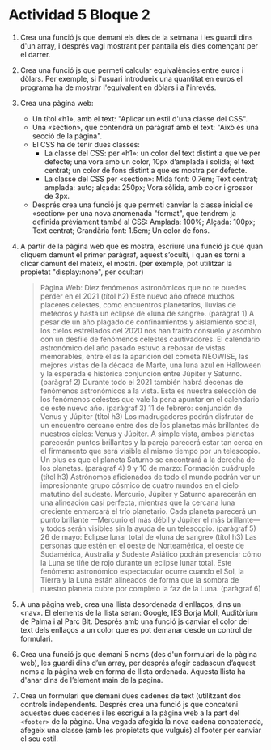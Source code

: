 # Actividad 5 Bloque 2

1. Crea una funció js que demani els dies de la setmana i les guardi dins d'un array, i després vagi mostrant per pantalla els dies començant per el darrer.
2. Crea una funció js que permeti calcular equivalències entre euros i dòlars. Per exemple, si l'usuari introdueix una quantitat en euros el programa ha de mostrar l'equivalent en dòlars i a l'inrevés.
3. Crea una pàgina web:
   - Un títol «h1», amb el text: "Aplicar un estil d'una classe del CSS".
   - Una «section», que contendrà un paràgraf amb el text: "Això és una secció de la pàgina".
   - El CSS ha de tenir dues classes:
      - La classe del CSS: per «h1»: un color del text distint a que ve per defecte; una vora amb un color, 10px d’amplada i solida; el text centrat; un color de fons distint a que es mostra per defecte.
      - La classe del CSS per «section»: Mida font: 0.7em; Text centrat; amplada: auto; alçada: 250px; Vora sòlida, amb color i grossor de 3px.
   - Després crea una funció js que permeti canviar la classe inicial de «section» per una nova anomenada "format", que tendrem ja definida prèviament també al CSS: Amplada: 100%; Alçada: 100px; Text centrat; Grandària font: 1.5em; Un color de fons.
4. A partir de la pàgina web que es mostra, escriure una funció js que quan cliquem damunt el primer paràgraf, aquest s’oculti, i quan es torni a clicar damunt del mateix, el mostri. (per exemple, pot utilitzar la propietat "display:none", per ocultar)

   >Pàgina Web:
Diez fenómenos astronómicos que no te puedes perder en el 2021 (títol h2)
Este nuevo año ofrece muchos placeres celestes, como encuentros planetarios, lluvias de meteoros y hasta un eclipse de «luna de sangre». (paràgraf 1)
A pesar de un año plagado de confinamientos y aislamiento social, los cielos estrellados del 2020 nos han traído consuelo y asombro con un desfile de fenómenos celestes cautivadores. El calendario astronómico del año pasado estuvo a rebosar de vistas memorables, entre ellas la aparición del cometa NEOWISE, las mejores vistas de la década de Marte, una luna azul en Halloween y la esperada e histórica conjunción entre Júpiter y Saturno. (paràgraf 2)
Durante todo el 2021 también habrá decenas de fenómenos astronómicos a la vista. Esta es nuestra selección de los fenómenos celestes que vale la pena apuntar en el calendario de este nuevo año. (paràgraf 3)
11 de febrero: conjunción de Venus y Júpiter (títol h3)
Los madrugadores podrán disfrutar de un encuentro cercano entre dos de los planetas más brillantes de nuestros cielos: Venus y Júpiter. A simple vista, ambos planetas parecerán puntos brillantes y la pareja parecerá estar tan cerca en el firmamento que será visible al mismo tiempo por un telescopio. Un plus es que el planeta Saturno se encontrará a la derecha de los planetas. (paràgraf 4)
9 y 10 de marzo: Formación cuádruple (títol h3)
Astrónomos aficionados de todo el mundo podrán ver un impresionante grupo cósmico de cuatro mundos en el cielo matutino del sudeste. Mercurio, Júpiter y Saturno aparecerán en una alineación casi perfecta, mientras que la cercana luna creciente enmarcará el trío planetario. Cada planeta parecerá un punto brillante —Mercurio el más débil y Júpiter el más brillante— y todos serán visibles sin la ayuda de un telescopio. (paràgraf 5)
26 de mayo: Eclipse lunar total de «luna de sangre» (títol h3)
Las personas que estén en el oeste de Norteamérica, el oeste de Sudamérica, Australia y Sudeste Asiático podrán presenciar cómo la Luna se tiñe de rojo durante un eclipse lunar total. Este fenómeno astronómico espectacular ocurre cuando el Sol, la Tierra y la Luna están alineados de forma que la sombra de nuestro planeta cubre por completo la faz de la Luna. (paràgraf 6)
5. A una pàgina web, crea una llista desordenada d'enllaços, dins un «nav». El elements de la llista seran:
Google, IES Borja Moll, Auditòrium de Palma i al Parc Bit. Després amb una funció js canviar el color del text dels
enllaços a un color que es pot demanar desde un control de formulari.

6. Crea una funció js que demani 5 noms (des d'un formulari de la pàgina web), les guardi dins d’un array, per després afegir cadascun d’aquest noms a la pàgina web en forma de llista ordenada. Aquesta llista ha d'anar dins de l’element main de la pagina.
7. Crea un formulari que demani dues cadenes de text (utilitzant dos controls independents. Després crea una funció js que concateni aquestes dues cadenes i les escrigui a la pàgina web a la part del `<footer>` de la pàgina. Una vegada afegida la nova cadena concatenada, afegeix una classe (amb les propietats que vulguis) al footer per canviar el seu estil.